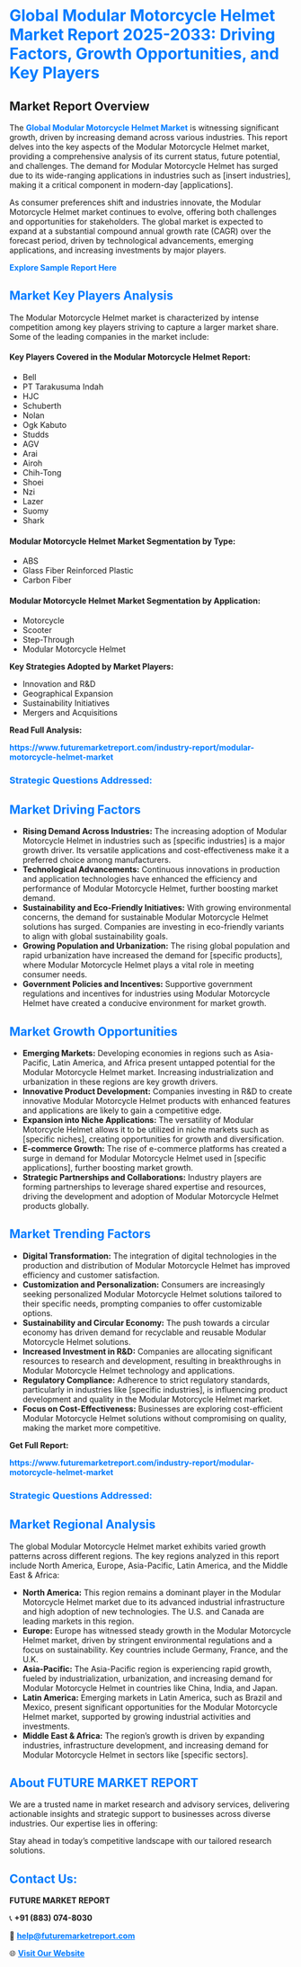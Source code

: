 <h1 style="color: #007BFF;">Global Modular Motorcycle Helmet Market Report 2025-2033: Driving Factors, Growth Opportunities, and Key Players</h1>

<section id="overview">
<h2>Market Report Overview</h2>
<p>The <a href="https://www.futuremarketreport.com/industry-report/modular-motorcycle-helmet-market" style="color: #007BFF; text-decoration: none;"><strong>Global Modular Motorcycle Helmet Market</strong></a> is witnessing significant growth, driven by increasing demand across various industries. This report delves into the key aspects of the Modular Motorcycle Helmet market, providing a comprehensive analysis of its current status, future potential, and challenges. The demand for Modular Motorcycle Helmet has surged due to its wide-ranging applications in industries such as [insert industries], making it a critical component in modern-day [applications].</p>
<p>As consumer preferences shift and industries innovate, the Modular Motorcycle Helmet market continues to evolve, offering both challenges and opportunities for stakeholders. The global market is expected to expand at a substantial compound annual growth rate (CAGR) over the forecast period, driven by technological advancements, emerging applications, and increasing investments by major players.</p>
</section>

<section id="overview">
<p><a href="https://www.futuremarketreport.com/request-sample/reportId=120724" style="color: #007BFF; text-decoration: none;"><strong>Explore Sample Report Here</strong></a></p>
</section>

<section id="key-players">
<h2 style="color: #007BFF;">Market Key Players Analysis</h2>
<p>The Modular Motorcycle Helmet market is characterized by intense competition among key players striving to capture a larger market share. Some of the leading companies in the market include:</p>
<h4>Key Players Covered in the Modular Motorcycle Helmet Report:</h4>
<ul><li>Bell</li><li>PT Tarakusuma Indah</li><li>HJC</li><li>Schuberth</li><li>Nolan</li><li>Ogk Kabuto</li><li>Studds</li><li>AGV</li><li>Arai</li><li>Airoh</li><li>Chih-Tong</li><li>Shoei</li><li>Nzi</li><li>Lazer</li><li>Suomy</li><li>Shark</li></ul>
<h4>Modular Motorcycle Helmet Market Segmentation by Type:</h4>
<ul><li>ABS</li><li>Glass Fiber Reinforced Plastic</li><li>Carbon Fiber</li></ul>

<h4>Modular Motorcycle Helmet Market Segmentation by Application:</h4>
<ul><li>Motorcycle</li><li>Scooter</li><li>Step-Through</li><li>Modular Motorcycle Helmet</li></ul>
<p><strong>Key Strategies Adopted by Market Players:</strong></p>
<ul>
<li>Innovation and R&D</li>
<li>Geographical Expansion</li>
<li>Sustainability Initiatives</li>
<li>Mergers and Acquisitions</li>
</ul>
</section>

<section>
<p><strong>Read Full Analysis: </strong></p><a href="https://www.futuremarketreport.com/industry-report/modular-motorcycle-helmet-market" style="color: #007BFF; text-decoration: none;"><strong>https://www.futuremarketreport.com/industry-report/modular-motorcycle-helmet-market</strong></a>
<h3 style="color: #007BFF;">Strategic Questions Addressed:</h3>
</section>

<section id="driving-factors">
<h2 style="color: #007BFF;">Market Driving Factors</h2>
<ul>
<li><strong>Rising Demand Across Industries:</strong> The increasing adoption of Modular Motorcycle Helmet in industries such as [specific industries] is a major growth driver. Its versatile applications and cost-effectiveness make it a preferred choice among manufacturers.</li>
<li><strong>Technological Advancements:</strong> Continuous innovations in production and application technologies have enhanced the efficiency and performance of Modular Motorcycle Helmet, further boosting market demand.</li>
<li><strong>Sustainability and Eco-Friendly Initiatives:</strong> With growing environmental concerns, the demand for sustainable Modular Motorcycle Helmet solutions has surged. Companies are investing in eco-friendly variants to align with global sustainability goals.</li>
<li><strong>Growing Population and Urbanization:</strong> The rising global population and rapid urbanization have increased the demand for [specific products], where Modular Motorcycle Helmet plays a vital role in meeting consumer needs.</li>
<li><strong>Government Policies and Incentives:</strong> Supportive government regulations and incentives for industries using Modular Motorcycle Helmet have created a conducive environment for market growth.</li>
</ul>
</section>

<section id="growth-opportunities">
<h2 style="color: #007BFF;">Market Growth Opportunities</h2>
<ul>
<li><strong>Emerging Markets:</strong> Developing economies in regions such as Asia-Pacific, Latin America, and Africa present untapped potential for the Modular Motorcycle Helmet market. Increasing industrialization and urbanization in these regions are key growth drivers.</li>
<li><strong>Innovative Product Development:</strong> Companies investing in R&D to create innovative Modular Motorcycle Helmet products with enhanced features and applications are likely to gain a competitive edge.</li>
<li><strong>Expansion into Niche Applications:</strong> The versatility of Modular Motorcycle Helmet allows it to be utilized in niche markets such as [specific niches], creating opportunities for growth and diversification.</li>
<li><strong>E-commerce Growth:</strong> The rise of e-commerce platforms has created a surge in demand for Modular Motorcycle Helmet used in [specific applications], further boosting market growth.</li>
<li><strong>Strategic Partnerships and Collaborations:</strong> Industry players are forming partnerships to leverage shared expertise and resources, driving the development and adoption of Modular Motorcycle Helmet products globally.</li>
</ul>
</section>

<section id="trending-factors">
<h2 style="color: #007BFF;">Market Trending Factors</h2>
<ul>
<li><strong>Digital Transformation:</strong> The integration of digital technologies in the production and distribution of Modular Motorcycle Helmet has improved efficiency and customer satisfaction.</li>
<li><strong>Customization and Personalization:</strong> Consumers are increasingly seeking personalized Modular Motorcycle Helmet solutions tailored to their specific needs, prompting companies to offer customizable options.</li>
<li><strong>Sustainability and Circular Economy:</strong> The push towards a circular economy has driven demand for recyclable and reusable Modular Motorcycle Helmet solutions.</li>
<li><strong>Increased Investment in R&D:</strong> Companies are allocating significant resources to research and development, resulting in breakthroughs in Modular Motorcycle Helmet technology and applications.</li>
<li><strong>Regulatory Compliance:</strong> Adherence to strict regulatory standards, particularly in industries like [specific industries], is influencing product development and quality in the Modular Motorcycle Helmet market.</li>
<li><strong>Focus on Cost-Effectiveness:</strong> Businesses are exploring cost-efficient Modular Motorcycle Helmet solutions without compromising on quality, making the market more competitive.</li>
</ul>
</section>

<section>
<p><strong>Get Full Report: </strong></p><a href="https://www.futuremarketreport.com/industry-report/modular-motorcycle-helmet-market" style="color: #007BFF; text-decoration: none;"><strong>https://www.futuremarketreport.com/industry-report/modular-motorcycle-helmet-market</strong></a>
<h3 style="color: #007BFF;">Strategic Questions Addressed:</h3>
</section>


<section id="regional-analysis">
<h2 style="color: #007BFF;">Market Regional Analysis</h2>
<p>The global Modular Motorcycle Helmet market exhibits varied growth patterns across different regions. The key regions analyzed in this report include North America, Europe, Asia-Pacific, Latin America, and the Middle East & Africa:</p>
<ul>
<li><strong>North America:</strong> This region remains a dominant player in the Modular Motorcycle Helmet market due to its advanced industrial infrastructure and high adoption of new technologies. The U.S. and Canada are leading markets in this region.</li>
<li><strong>Europe:</strong> Europe has witnessed steady growth in the Modular Motorcycle Helmet market, driven by stringent environmental regulations and a focus on sustainability. Key countries include Germany, France, and the U.K.</li>
<li><strong>Asia-Pacific:</strong> The Asia-Pacific region is experiencing rapid growth, fueled by industrialization, urbanization, and increasing demand for Modular Motorcycle Helmet in countries like China, India, and Japan.</li>
<li><strong>Latin America:</strong> Emerging markets in Latin America, such as Brazil and Mexico, present significant opportunities for the Modular Motorcycle Helmet market, supported by growing industrial activities and investments.</li>
<li><strong>Middle East & Africa:</strong> The region’s growth is driven by expanding industries, infrastructure development, and increasing demand for Modular Motorcycle Helmet in sectors like [specific sectors].</li>
</ul>
</section>

<footer>
<h2 style="color: #007BFF;">About FUTURE MARKET REPORT</h2>
<p>We are a trusted name in market research and advisory services, delivering actionable insights and strategic support to businesses across diverse industries. Our expertise lies in offering:</p>

<p>Stay ahead in today’s competitive landscape with our tailored research solutions.</p>

<h2 style="color: #007BFF;">Contact Us:</h2>
<p><strong>FUTURE MARKET REPORT</strong></p>
<p>📞 <strong>+91 (883) 074-8030</strong></p>
<p>📧 <strong><a href="mailto:help@futuremarketreport.com" style="color: #007BFF;">help@futuremarketreport.com</a></strong></p>
<p>🌐 <strong><a href="https://www.futuremarketreport.com/" style="color: #007BFF;">Visit Our Website</a></strong></p>
</footer>